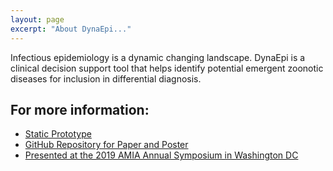 ```yaml
---
layout: page
excerpt: "About DynaEpi..."
---
```


Infectious epidemiology is a dynamic changing landscape. DynaEpi is a clinical decision support tool that helps identify potential emergent zoonotic diseases for inclusion in differential diagnosis.

## For more information:

- [Static Prototype](https://dynamicepidemiology.invisionapp.com/public/share/E4WTP2TWY)
- [GitHub Repository for Paper and Poster](https://github.com/dynaEpi/student_design_challenge)
- [Presented at the 2019 AMIA Annual Symposium in Washington DC](https://www.amia.org/amia2019)
